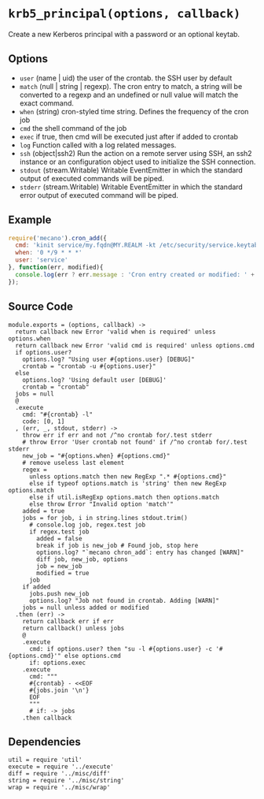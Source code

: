 
# `krb5_principal(options, callback)`

Create a new Kerberos principal with a password or an optional keytab.

## Options

*   `user` (name | uid)
    the user of the crontab. the SSH user by default
*   `match` (null | string | regexp).
    The cron entry to match, a string will be converted to a regexp and an
    undefined or null value will match the exact command.
*   `when` (string)
    cron-styled time string. Defines the frequency of the cron job
*   `cmd`
    the shell command of the job
*   `exec`
    if true, then cmd will be executed just after if added to crontab
*   `log`
    Function called with a log related messages.
*   `ssh` (object|ssh2)
    Run the action on a remote server using SSH, an ssh2 instance or an
    configuration object used to initialize the SSH connection.
*   `stdout` (stream.Writable)
    Writable EventEmitter in which the standard output of executed commands will
    be piped.
*   `stderr` (stream.Writable)
    Writable EventEmitter in which the standard error output of executed command
    will be piped.

## Example

```js
require('mecano').cron_add({
  cmd: 'kinit service/my.fqdn@MY.REALM -kt /etc/security/service.keytab',
  when: '0 */9 * * *'
  user: 'service'
}, function(err, modified){
  console.log(err ? err.message : 'Cron entry created or modified: ' + !!modified);
});
```

## Source Code

    module.exports = (options, callback) ->
      return callback new Error 'valid when is required' unless options.when
      return callback new Error 'valid cmd is required' unless options.cmd
      if options.user?
        options.log? "Using user #{options.user} [DEBUG]"
        crontab = "crontab -u #{options.user}"
      else
        options.log? 'Using default user [DEBUG]'
        crontab = "crontab"
      jobs = null
      @
      .execute
        cmd: "#{crontab} -l"
        code: [0, 1]
      , (err, _, stdout, stderr) ->
        throw err if err and not /^no crontab for/.test stderr
        # throw Error 'User crontab not found' if /^no crontab for/.test stderr
        new_job = "#{options.when} #{options.cmd}"
        # remove useless last element
        regex =
          unless options.match then new RegExp ".* #{options.cmd}"
          else if typeof options.match is 'string' then new RegExp options.match
          else if util.isRegExp options.match then options.match
          else throw Error "Invalid option 'match'"
        added = true
        jobs = for job, i in string.lines stdout.trim()
          # console.log job, regex.test job
          if regex.test job
            added = false
            break if job is new_job # Found job, stop here
            options.log? "`mecano chron_add`: entry has changed [WARN]"
            diff job, new_job, options
            job = new_job
            modified = true
          job
        if added
          jobs.push new_job
          options.log? "Job not found in crontab. Adding [WARN]"
        jobs = null unless added or modified
      .then (err) ->
        return callback err if err
        return callback() unless jobs
        @
        .execute
          cmd: if options.user? then "su -l #{options.user} -c '#{options.cmd}'" else options.cmd
          if: options.exec
        .execute
          cmd: """
          #{crontab} - <<EOF
          #{jobs.join '\n'}
          EOF
          """
          # if: -> jobs
        .then callback

## Dependencies

    util = require 'util'
    execute = require '../execute'
    diff = require '../misc/diff'
    string = require '../misc/string'
    wrap = require '../misc/wrap'
